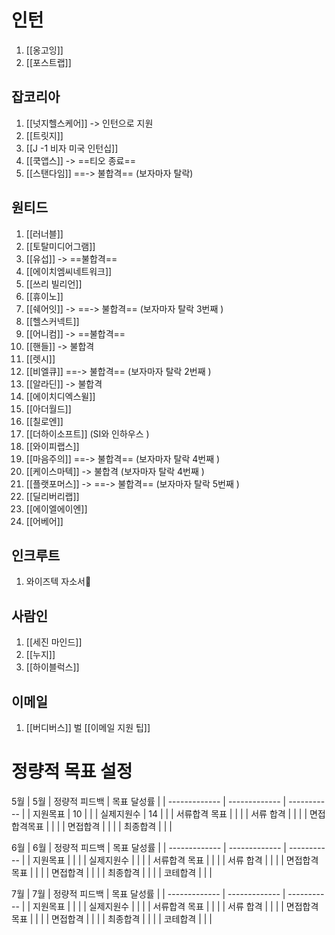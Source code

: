 
# 인턴
1. [[옹고잉]]
2. [[포스트랩]]

## 잡코리아
1. [[넛지헬스케어]] -> 인턴으로 지원 
2. [[트릿지]]
3. [[J -1 비자 미국 인턴십]]
4. [[쿡앱스]] -> ==티오 종료==
5. [[스탠다임]] ==-> 불합격== (보자마자 탈락)

## 원티드
1. [[러너블]]
2. [[토탈미디어그램]]
3. [[유섭]] -> ==불합격==
4. [[에이치엠씨네트워크]]
5. [[쓰리 빌리언]]
6. [[휴이노]]
7. [[쉐어잇]] -> ==-> 불합격== (보자마자 탈락 3번째 )
8. [[헬스커넥트]]
9. [[어니컴]] -> ==불합격== 
10. [[핸들]] -> 불합격
11. [[렛시]]
12. [[비엘큐]] ==-> 불합격== (보자마자 탈락 2번째 )
13. [[알라딘]] -> 불합격
14. [[에이치디엑스윌]]
15. [[아더월드]]
16. [[칠로엔]]
17. [[더하이소프트]] (SI와 인하우스 )
18. [[와이피랩스]]
19. [[마음주의]] ==-> 불합격== (보자마자 탈락 4번째 )
20. [[케이스마텍]] -> 불합격 (보자마자 탈락 4번째 )
21. [[플랫포머스]] -> ==-> 불합격== (보자마자 탈락 5번째 )
22. [[딜리버리랩]]
23. [[에이엘에이엔]]
24. [[어베어]]

## 인크루트
1. 와이즈텍 자소서

## 사람인
1. [[세진 마인드]]
2. [[누지]] 
3. [[하이블럭스]]


## 이메일
1. [[버디버스]]
벌
[[이메일 지원 팁]]



# 정량적 목표 설정

5월
| 5월   | 정량적 피드백 | 목표 달성률 |
| ------------- | ------------- | ----------- |
| 지원목표      |       10        |             |
| 실제지원수    |        14       |       |
| 서류합격 목표 |               |                |
| 서류 합격     |              |             |
| 면접합격목표  |               |             |
| 면접합격      |               |             |
| 최종합격      |               |             |

6월
| 6월          | 정량적 피드백 | 목표 달성률 |
| ------------- | ------------- | ----------- |
| 지원목표      |             |             |
| 실제지원수    |             |            |
| 서류합격 목표 |       |     |
| 서류 합격     | |    |
| 면접합격목표  |           |             |
| 면접합격      |            |             |
| 최종합격      |               |             |
| 코테합격      |           |    |

7월
| 7월          | 정량적 피드백 | 목표 달성률 |
| ------------- | ------------- | ----------- |
| 지원목표      |             |             |
| 실제지원수    |             |            |
| 서류합격 목표 |       |     |
| 서류 합격     | |    |
| 면접합격목표  |           |             |
| 면접합격      |            |             |
| 최종합격      |               |             |
| 코테합격      |           |    |